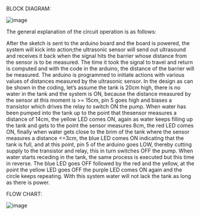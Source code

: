BLOCK DIAGRAM:


![image](https://user-images.githubusercontent.com/85006836/157002846-946e8a20-36a8-453f-be53-8ff0ea9c2e79.png)










The general explanation of the circuit operation is as follows:

After the sketch is sent to the arduino board and the board is powered, the system will kick into action;the ultrasonic sensor will send out ultrasound and receives it back when the signal hits the barrier whose distance from the sensor is to be measured. The time it took the signal to travel and return is computed and with the code in the arduino, the distance of the barrier will be measured. The arduino is programmed to initiate actions with various values of distances measured by the ultrasonic sensor. In the design as can be shown in the coding, let’s assume the tank is 20cm high, there is no water in the tank and the system is ON, because the distance measured by the sensor at this moment is >= 15cm, pin 5 goes high and biases a transistor which drives the relay to switch ON the pump. When water has been pumped into the tank up to the point that thesensor measures a distance of 14cm, the yellow LED comes ON, again as water keeps filling up the tank and gets to the point the sensor measures 8cm, the red LED comes ON, finally when water gets close to the brim of the tank where the sensor measures a distance <=3cm, the blue LED comes ON indicating that the tank is full, and at this point, pin 5 of the arduino goes LOW, thereby cutting supply to the transistor and relay, this in turn switches OFF the pump. When water starts receding in the tank, the same process is executed but this time in reverse. The blue LED goes OFF followed by the red and the yellow, at the point the yellow LED goes OFF the purple LED comes ON again and the circle keeps repeating. With this system water will not lack the tank as long as there is power.


FLOW CHART:

![image](https://user-images.githubusercontent.com/85006836/157010062-7f05510f-13ee-4bf7-8b06-209ae9755699.png)
